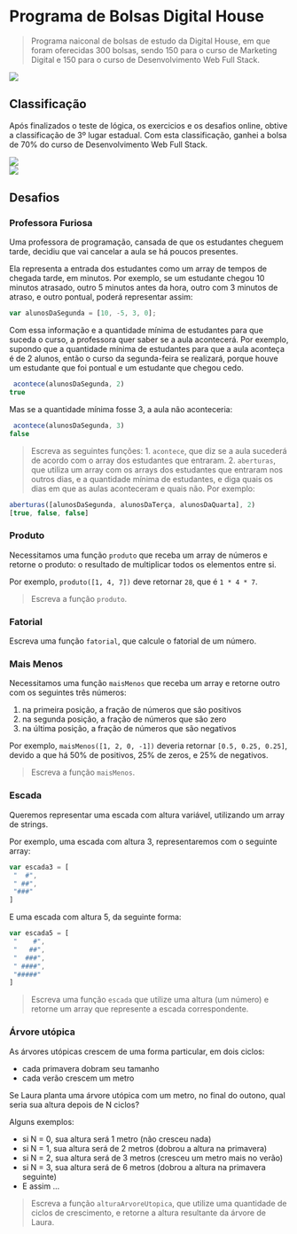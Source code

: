 # Programa de Bolsas Digital House

> Programa naiconal de bolsas de estudo da Digital House, em que foram oferecidas 300 bolsas, sendo 150 para o curso de Marketing Digital e 150 para o curso de Desenvolvimento Web Full Stack.

<img src="img/logo.JPEG" />

## Classificação

Após finalizados o teste de lógica, os exercicios e os desafios online, obtive a classificação de 3º lugar estadual.
Com esta classificação, ganhei a bolsa de 70% do curso de Desenvolvimento Web Full Stack.

<img src="img/ranking.JPEG" />
<br>
<img src="img/bolsa.JPEG" />


## Desafios 

### Professora Furiosa

Uma professora de programação, cansada de que os estudantes cheguem tarde, decidiu que vai cancelar a aula se há poucos presentes.

Ela representa a entrada dos estudantes como um array de tempos de chegada tarde, em minutos. Por exemplo, se um estudante chegou 10 minutos atrasado, outro 5 minutos antes da hora, outro com 3 minutos de atraso, e outro pontual, poderá representar assim:
```js
var alunosDaSegunda = [10, -5, 3, 0];
```

Com essa informação e a quantidade mínima de estudantes para que suceda o curso, a professora quer saber se a aula acontecerá. Por exemplo, supondo que a quantidade mínima de estudantes para que a aula aconteça é de 2 alunos, então o curso da segunda-feira se realizará, porque houve um estudante que foi pontual e um estudante que chegou cedo.
```js
 acontece(alunosDaSegunda, 2)
true
```

Mas se a quantidade mínima fosse 3, a aula não aconteceria:
```js
 acontece(alunosDaSegunda, 3)
false
```

> Escreva as seguintes funções: 1. `acontece`, que diz se a aula sucederá de acordo com o array dos estudantes que entraram. 2. `aberturas`, que utiliza um array com os arrays dos estudantes que entraram nos outros dias, e a quantidade mínima de estudantes, e diga quais os dias em que as aulas aconteceram e quais não. Por exemplo:
```js
aberturas([alunosDaSegunda, alunosDaTerça, alunosDaQuarta], 2)
[true, false, false]
```

### Produto

Necessitamos uma função `produto` que receba um array de números e retorne o produto: o resultado de multiplicar todos os elementos entre si.

Por exemplo, `produto([1, 4, 7])` deve retornar `28`, que é `1 * 4 * 7`.

> Escreva a função `produto`.

### Fatorial

Escreva uma função `fatorial`, que calcule o fatorial de um número.

### Mais Menos

Necessitamos uma função `maisMenos` que receba um array e retorne outro com os seguintes três números:

1. na primeira posição, a fração de números que são positivos
2. na segunda posição, a fração de números que são zero
3. na última posição, a fração de números que são negativos

Por exemplo, `maisMenos([1, 2, 0, -1])`  deveria retornar `[0.5, 0.25, 0.25]`, devido a que há 50% de positivos, 25% de zeros, e 25% de negativos.

> Escreva a função `maisMenos`.

### Escada

Queremos representar uma escada com altura variável, utilizando um array de strings.

Por exemplo, uma escada com altura 3, representaremos com o seguinte array:
```js
var escada3 = [
 "  #",
 " ##",
 "###"
]
```

E uma escada com altura 5, da seguinte forma:

```js
var escada5 = [
 "    #",
 "   ##",
 "  ###",
 " ####",
 "#####"
]
```

> Escreva uma função `escada` que utilize uma altura (um número) e retorne um array que represente a escada correspondente.

### Árvore utópica

As árvores utópicas  crescem de uma forma particular, em dois ciclos:

* cada primavera dobram seu tamanho
* cada verão crescem um metro

Se Laura planta uma árvore utópica com um metro, no final do outono, qual seria sua altura depois de N ciclos?

Alguns exemplos:

* si N = 0, sua altura será 1 metro (não cresceu nada)
* si N = 1, sua altura será de 2 metros (dobrou a altura na primavera)
* si N = 2, sua altura será de 3 metros (cresceu um metro mais no verão)
* si N = 3, sua altura será de 6 metros (dobrou a altura na primavera seguinte)
* E assim ...

> Escreva a função `alturaArvoreUtopica`, que utilize uma quantidade de ciclos de crescimento, e retorne a altura resultante da árvore de Laura.

